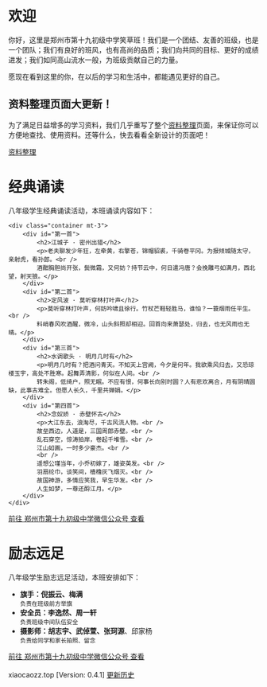 <meta charset="utf-8" />
<meta name="viewport" content="width=device-width, initial-scale=1" />
<link href="https://cdn.jsdelivr.net/npm/bootstrap@5.1.2/dist/css/bootstrap.min.css" rel="stylesheet" />
<script src="https://cdn.jsdelivr.net/npm/bootstrap@5.1.2/dist/js/bootstrap.bundle.min.js"></script>
<nav class="navbar bg-white navbar-light sticky-top">
    <div class="container-fluid">
        <script src="/header.js" type="text/javascript"></script>
    </div>
</nav>
<link rel="stylesheet" type="text/css" href="style.css" />
<link rel="shortcut icon" href="/favicon.ico" />

# 欢迎

你好，这里是郑州市第十九初级中学笑草班！我们是一个团结、友善的班级，也是一个团队；我们有良好的班风，也有高尚的品质；我们向共同的目标、更好的成绩进发；我们如同高山流水一般，为班级贡献自己的力量。

愿现在看到这里的你，在以后的学习和生活中，都能遇见更好的自己。

<div class="card">
    <div class="card-body">
        <h2 class="card-title">资料整理页面大更新！</h2>
        <p class="card-text">为了满足日益增多的学习资料，我们几乎重写了整个<a href="/资料整理">资料整理</a>页面，来保证你可以方便地查找、使用资料。还等什么，快去看看全新设计的页面吧！</p>
        <div class="d-grid">
            <a type="button" class="btn btn-primary btn-block" href="/资料整理">资料整理</a>
        </div>
    </div>
</div>

# 经典诵读

<div id="activityStatus_2"></div>

<script>
var date = new Date(2023, 3, 20, 16, 10);  // 设置活动开始时间
var endTime = new Date(2023, 3, 20, 18, 30); // 设置活动结束时间
var now = new Date();   // 获取当前时间

if (now < date) {
  document.getElementById("activityStatus_2").innerHTML = '<span class="badge bg-secondary">2023年4月20日｜活动准备中</span>'; 
} else if (now >= date && now <= endTime) {
  document.getElementById("activityStatus_2").innerHTML = '<span class="badge bg-success">2023年4月20日｜活动进行中</span>';
} else {
  document.getElementById("activityStatus_2").innerHTML = '<span class="badge bg-danger">2023年4月20日｜活动已结束</span>';
}
</script>

八年级学生经典诵读活动，本班诵读内容如下：

<!-- 内容太短，用不上链接跳转 
<body id="jdsd" data-bs-spy="scroll" data-bs-target=".navbar" data-bs-offset="70">
    <nav id="jdsd_content" class="navbar-expand-md navbar navbar-light bg-light fixed-top">
        <div class="container-fluid">
            <span class="navbar-brand">诵读内容</span>
            
            <button class="navbar-toggler" type="button" data-bs-toggle="collapse" data-bs-target="#jdsd_links">
                <span class="navbar-toggler-icon"></span>
            </button>
            <div class="collapse navbar-collapse" id="jdsd_links">
                <ul class="navbar-nav">
                    <li class="nav-item"><a class="nav-link" href="#第一首">江城子 · 密州出猎</a></li>  
                    <li class="nav-item"><a class="nav-link" href="#第二首">定风波 · 莫听穿林打叶声</a></li>
                    <li class="nav-item"><a class="nav-link" href="#第三首">水调歌头 · 明月几时有</a></li>  
                    <li class="nav-item"><a class="nav-link" href="#第四首">念奴娇 · 赤壁怀古</a></li>
                </ul>
            </div>
        </div>
    </nav>
    -->
    <div class="container mt-3">
        <div id="第一首">
            <h2>江城子 · 密州出猎</h2>
            <p>老夫聊发少年狂，左牵黄，右擎苍，锦帽貂裘，千骑卷平冈。为报倾城随太守，亲射虎，看孙郎。<br />
            酒酣胸胆尚开张，鬓微霜，又何妨？持节云中，何日遣冯唐？会挽雕弓如满月，西北望，射天狼。</p>
        </div>
        <div id="第二首">
            <h2>定风波 · 莫听穿林打叶声</h2>
            <p>莫听穿林打叶声，何妨吟啸且徐行。竹杖芒鞋轻胜马，谁怕？一蓑烟雨任平生。<br />
            料峭春风吹酒醒，微冷，山头斜照却相迎。回首向来萧瑟处，归去，也无风雨也无晴。</p>
        </div>
        <div id="第三首">
            <h2>水调歌头 · 明月几时有</h2>
            <p>明月几时有？把酒问青天。不知天上宫阙，今夕是何年。我欲乘风归去，又恐琼楼玉宇，高处不胜寒。起舞弄清影，何似在人间。<br />
            转朱阁，低绮户，照无眠。不应有恨，何事长向别时圆？人有悲欢离合，月有阴晴圆缺，此事古难全。但愿人长久，千里共婵娟。</p>
        </div>
        <div id="第四首">
            <h2>念奴娇 · 赤壁怀古</h2>
            <p>大江东去，浪淘尽，千古风流人物。<br />
            故垒西边，人道是，三国周郎赤壁。<br />
            乱石穿空，惊涛拍岸，卷起千堆雪。<br />
            江山如画，一时多少豪杰。<br />
            <br />
            遥想公瑾当年，小乔初嫁了，雄姿英发。<br />
            羽扇纶巾，谈笑间，樯橹灰飞烟灭。<br />
            故国神游，多情应笑我，早生华发。<br />
            人生如梦，一尊还酹江月。</p>
        </div>
    </div>
<!-- 不用导航了 </body> -->
<div class="d-grid mt-3">
    <a type="button" class="btn btn-primary btn-block" href="https://mp.weixin.qq.com/s/MlI9AYINiG9FJ7bXxvEajg">前往 郑州市第十九初级中学微信公众号 查看</a>
</div>

# 励志远足

<div id="activityStatus"></div>

<script>
var date = new Date(2023, 3, 14, 7, 40);  // 设置活动开始时间
var endTime = new Date(2023, 3, 14, 16, 30); // 设置活动结束时间
var now = new Date();   // 获取当前时间

if (now < date) {
  document.getElementById("activityStatus").innerHTML = '<span class="badge bg-secondary">2023年4月14日｜活动准备中</span>'; 
} else if (now >= date && now <= endTime) {
  document.getElementById("activityStatus").innerHTML = '<span class="badge bg-success">2023年4月14日｜活动进行中</span>';
} else {
  document.getElementById("activityStatus").innerHTML = '<span class="badge bg-danger">2023年4月14日｜活动已结束</span>';
}
</script>

八年级学生励志远足活动，本班安排如下：

<ul class="list-group">
    <li class="list-group-item"><b>旗手：倪振云、梅满</b><br /><small class="text-secondary">负责在班级前方举旗</small></li>
    <li class="list-group-item"><b>安全员：李逸然、周一轩</b><br /><small class="text-secondary">负责班级中间队伍安全</small></li>
    <li class="list-group-item"><b>摄影师：胡志宇、武倬萱、张珂源</b>、邱家杨<br /><small class="text-secondary">负责给同学和家长拍照、留念</small></li>
</ul>
<div class="d-grid mt-3">
    <a type="button" class="btn btn-primary btn-block" href="https://mp.weixin.qq.com/s/Z-Stpz7b2-dCi0SHsX9l5w">前往 郑州市第十九初级中学微信公众号 查看</a>
</div>

<br />
<span class="badge bg-secondary">xiaocaozz.top [Version: 0.4.1] <a href="/history" class="text-info">更新历史</a></span>
<br />
